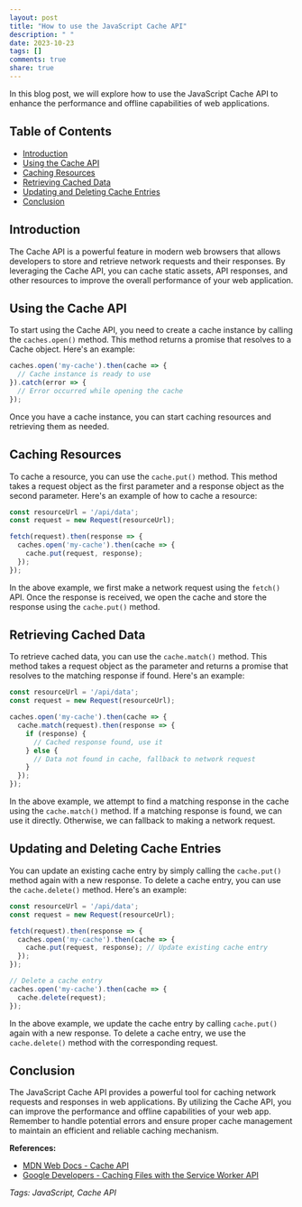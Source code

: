 ```yaml
---
layout: post
title: "How to use the JavaScript Cache API"
description: " "
date: 2023-10-23
tags: []
comments: true
share: true
---
```


In this blog post, we will explore how to use the JavaScript Cache API to enhance the performance and offline capabilities of web applications.

## Table of Contents
- [Introduction](#introduction)
- [Using the Cache API](#using-the-cache-api)
- [Caching Resources](#caching-resources)
- [Retrieving Cached Data](#retrieving-cached-data)
- [Updating and Deleting Cache Entries](#updating-and-deleting-cache-entries)
- [Conclusion](#conclusion)

## Introduction

The Cache API is a powerful feature in modern web browsers that allows developers to store and retrieve network requests and their responses. By leveraging the Cache API, you can cache static assets, API responses, and other resources to improve the overall performance of your web application.

## Using the Cache API

To start using the Cache API, you need to create a cache instance by calling the `caches.open()` method. This method returns a promise that resolves to a Cache object. Here's an example:

```javascript
caches.open('my-cache').then(cache => {
  // Cache instance is ready to use
}).catch(error => {
  // Error occurred while opening the cache
});
```

Once you have a cache instance, you can start caching resources and retrieving them as needed.

## Caching Resources

To cache a resource, you can use the `cache.put()` method. This method takes a request object as the first parameter and a response object as the second parameter. Here's an example of how to cache a resource:

```javascript
const resourceUrl = '/api/data';
const request = new Request(resourceUrl);

fetch(request).then(response => {
  caches.open('my-cache').then(cache => {
    cache.put(request, response);
  });
});
```

In the above example, we first make a network request using the `fetch()` API. Once the response is received, we open the cache and store the response using the `cache.put()` method.

## Retrieving Cached Data

To retrieve cached data, you can use the `cache.match()` method. This method takes a request object as the parameter and returns a promise that resolves to the matching response if found. Here's an example:

```javascript
const resourceUrl = '/api/data';
const request = new Request(resourceUrl);

caches.open('my-cache').then(cache => {
  cache.match(request).then(response => {
    if (response) {
      // Cached response found, use it
    } else {
      // Data not found in cache, fallback to network request
    }
  });
});
```

In the above example, we attempt to find a matching response in the cache using the `cache.match()` method. If a matching response is found, we can use it directly. Otherwise, we can fallback to making a network request.

## Updating and Deleting Cache Entries

You can update an existing cache entry by simply calling the `cache.put()` method again with a new response. To delete a cache entry, you can use the `cache.delete()` method. Here's an example:

```javascript
const resourceUrl = '/api/data';
const request = new Request(resourceUrl);

fetch(request).then(response => {
  caches.open('my-cache').then(cache => {
    cache.put(request, response); // Update existing cache entry
  });
});

// Delete a cache entry
caches.open('my-cache').then(cache => {
  cache.delete(request);
});
```

In the above example, we update the cache entry by calling `cache.put()` again with a new response. To delete a cache entry, we use the `cache.delete()` method with the corresponding request.

## Conclusion

The JavaScript Cache API provides a powerful tool for caching network requests and responses in web applications. By utilizing the Cache API, you can improve the performance and offline capabilities of your web app. Remember to handle potential errors and ensure proper cache management to maintain an efficient and reliable caching mechanism.

**References:**
- [MDN Web Docs - Cache API](https://developer.mozilla.org/en-US/docs/Web/API/Cache)
- [Google Developers - Caching Files with the Service Worker API](https://developers.google.com/web/ilt/pwa/caching-files-with-service-worker)

*Tags: JavaScript, Cache API*